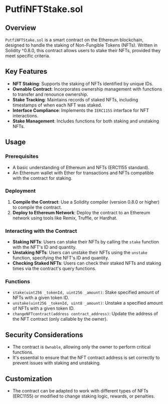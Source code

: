 # PutfiNFTStake.sol

## Overview

`PutfiNFTStake.sol` is a smart contract on the Ethereum blockchain, designed to handle the staking of Non-Fungible Tokens (NFTs). Written in Solidity ^0.8.0, this contract allows users to stake their NFTs, provided they meet specific criteria.

## Key Features

- **NFT Staking**: Supports the staking of NFTs identified by unique IDs.
- **Ownable Contract**: Incorporates ownership management with functions to transfer and renounce ownership.
- **Stake Tracking**: Maintains records of staked NFTs, including timestamps of when each NFT was staked.
- **Interface Compliance**: Implements the `IERC1155` interface for NFT interactions.
- **Stake Management**: Includes functions for both staking and unstaking NFTs.

## Usage

### Prerequisites

- A basic understanding of Ethereum and NFTs (ERC1155 standard).
- An Ethereum wallet with Ether for transactions and NFTs compatible with the contract for staking.

### Deployment

1. **Compile the Contract**: Use a Solidity compiler (version 0.8.0 or higher) to compile the contract.
2. **Deploy to Ethereum Network**: Deploy the contract to an Ethereum network using tools like Remix, Truffle, or Hardhat.

### Interacting with the Contract

- **Staking NFTs**: Users can stake their NFTs by calling the `stake` function with the NFT's ID and quantity.
- **Unstaking NFTs**: Users can unstake their NFTs using the `unstake` function, specifying the NFT's ID and quantity.
- **Checking Staked NFTs**: Users can check their staked NFTs and staking times via the contract's query functions.

### Functions

- `stake(uint256 _tokenId, uint256 _amount)`: Stake specified amount of NFTs with a given token ID.
- `unstake(uint256 _tokenId, uint8 _amount)`: Unstake a specified amount of NFTs with a given token ID.
- `changeNFTcontract(address contract_address)`: Update the address of the NFT contract (only callable by the owner).

## Security Considerations

- The contract is `Ownable`, allowing only the owner to perform critical functions.
- It's essential to ensure that the NFT contract address is set correctly to prevent issues with staking and unstaking.

## Customization

- The contract can be adapted to work with different types of NFTs (ERC1155) or modified to change staking logic, rewards, or penalties.
